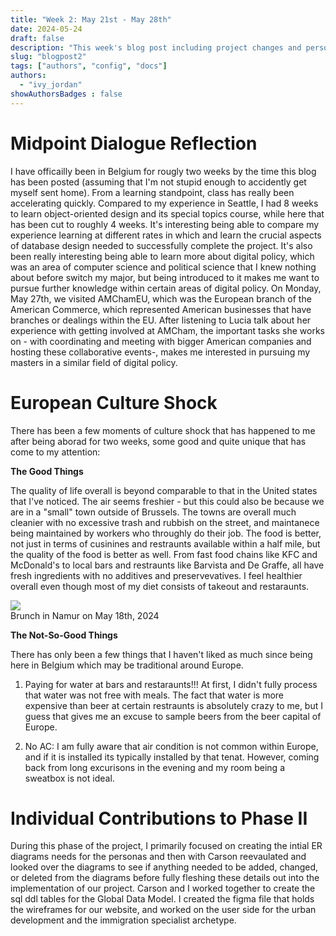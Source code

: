 ```yaml
---
title: "Week 2: May 21st - May 28th"
date: 2024-05-24
draft: false
description: "This week's blog post including project changes and personal observations. "
slug: "blogpost2"  
tags: ["authors", "config", "docs"]
authors:
  - "ivy_jordan"
showAuthorsBadges : false
---
```

# **Midpoint Dialogue Reflection**
I have officailly been in Belgium for rougly two weeks by the time this blog has been posted (assuming that I'm not stupid enough to accidently get myself sent home). From a learning standpoint, class has really been accelerating quickly. Compared to my experience in Seattle, I had 8 weeks to learn object-oriented design and its special topics course, while here that has been cut to roughly 4 weeks. It's interesting being able to compare my experience learning at different rates in which and learn the crucial aspects of database design needed to successfully complete the project. It's also been really interesting being able to learn more about digital policy, which was an area of computer science and political science that I knew nothing about before switch my major, but being introduced to it makes me want to pursue further knowledge within certain areas of digital policy. On Monday, May 27th, we visited AMChamEU, which was the European branch of the American Commerce, which represented American businesses that have branches or dealings within the EU. After listening to Lucia talk about her experience with getting involved at AMCham, the important tasks she works on - with coordinating and meeting with bigger American companies and hosting these collaborative events-, makes me interested in pursuing my masters in a similar field of digital policy.  

# **European Culture Shock**
There has been a few moments of culture shock that has happened to me after being aborad for two weeks, some good and quite unique that has come to my attention: 

**The Good Things**

The quality of life overall is beyond comparable to that in the United states that I've noticed. The air seems freshier - but this could also be because we are in a "small" town outside of Brussels. The towns are overall much cleanier with no excessive trash and rubbish on the street, and maintanece being maintained by workers who throughly do their job. The food is better, not just in terms of cusinines and restraunts available within a half mile, but the quality of the food is better as well. From fast food chains like KFC and McDonald's to local bars and restraunts like Barvista and De Graffe, all have fresh ingredients with no additives and preservevatives. I feel healthier overall even though most of my diet consists of takeout and restaraunts. 


<img src="https://i.imgur.com/quwuGqX.jpeg"/>
<figcaption>Brunch in Namur on May 18th, 2024</figcaption>


**The Not-So-Good Things**

There has only been a few things that I haven't liked as much since being here in Belgium which may be traditional around Europe. 

1) Paying for water at bars and restaraunts!!! At first, I didn't fully process that water was not free with meals. The fact that water is more expensive than beer at certain restraunts is absolutely crazy to me, but I guess that gives me an excuse to sample beers from the beer capital of Europe.

2) No AC: I am fully aware that air condition is not common within Europe, and if it is installed its typically installed by that tenat. However, coming back from long excurisons in the evening and my room being a sweatbox is not ideal. 


# **Individual Contributions to Phase II**
During this phase of the project, I primarily focused on creating the intial ER diagrams needs for the personas and then with Carson reevaulated and looked over the diagrams to see if anything needed to be added, changed, or deleted from the diagrams before fully fleshing these details out into the implementation of our project. Carson and I worked together to create the sql ddl tables for the  Global Data Model. I created the figma file that holds the wireframes for our website, and worked on the user side for the urban development and the immigration specialist archetype. 